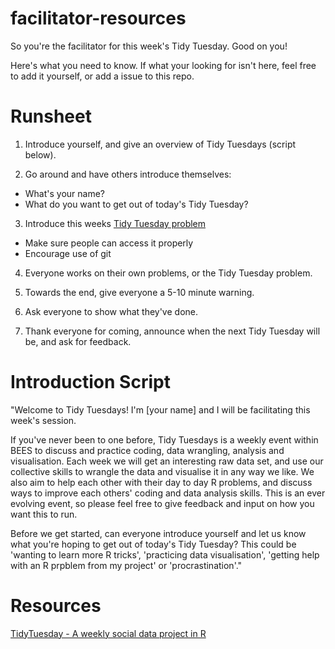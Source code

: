 # facilitator-resources

So you're the facilitator for this week's Tidy Tuesday. Good on you!

Here's what you need to know. If what your looking for isn't here, feel free to add it yourself, or add a issue to this repo.

# Runsheet

1. Introduce yourself, and give an overview of Tidy Tuesdays (script below).

2. Go around and have others introduce themselves:
* What's your name?
* What do you want to get out of today's Tidy Tuesday?
  
3. Introduce this weeks [Tidy Tuesday problem](https://github.com/rfordatascience/tidytuesday)
* Make sure people can access it properly
* Encourage use of git

4. Everyone works on their own problems, or the Tidy Tuesday problem.

5. Towards the end, give everyone a 5-10 minute warning.

6. Ask everyone to show what they've done.

7. Thank everyone for coming, announce when the next Tidy Tuesday will be, and ask for feedback.

# Introduction Script

"Welcome to Tidy Tuesdays! I'm [your name] and I will be facilitating this week's session.

If you've never been to one before, Tidy Tuesdays is a weekly event within BEES to discuss and practice coding, data wrangling, analysis and visualisation. Each week we will get an interesting raw data set, and use our collective skills to wrangle the data and visualise it in any way we like. We also aim to help each other with their day to day R problems, and discuss ways to improve each others' coding and data analysis skills. This is an ever evolving event, so please feel free to give feedback and input on how you want this to run.

Before we get started, can everyone introduce yourself and let us know what you're hoping to get out of today's Tidy Tuesday? This could be 'wanting to learn more R tricks', 'practicing data visualisation', 'getting help with an R prpblem from my project' or 'procrastination'."

# Resources

[TidyTuesday - A weekly social data project in R](https://github.com/rfordatascience/tidytuesday)
